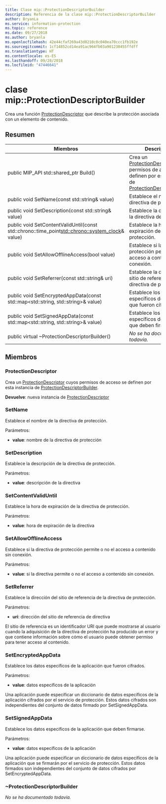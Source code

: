 ```yaml
---
title: Clase mip::ProtectionDescriptorBuilder
description: Referencia de la clase mip::ProtectionDescriptorBuilder
author: BryanLa
ms.service: information-protection
ms.topic: reference
ms.date: 09/27/2018
ms.author: bryanla
ms.openlocfilehash: 42e44cfaf269a43d0210c0c040ea70ccc1fb192e
ms.sourcegitcommit: 1cf14852cd14ea91ac964fb03a901238455ffdff
ms.translationtype: HT
ms.contentlocale: es-ES
ms.lasthandoff: 09/28/2018
ms.locfileid: "47446641"
---
```

# <a name="class-mipprotectiondescriptorbuilder"></a>clase mip::ProtectionDescriptorBuilder 
Crea una función [ProtectionDescriptor](class_mip_protectiondescriptor.md) que describe la protección asociada con un elemento de contenido.
  
## <a name="summary"></a>Resumen
 Miembros                        | Descripciones                                
--------------------------------|---------------------------------------------
public MIP_API std::shared_ptr<ProtectionDescriptor> Build()  |  Crea un [ProtectionDescriptor](class_mip_protectiondescriptor.md) cuyos permisos de acceso se definen por esta instancia de [ProtectionDescriptorBuilder](class_mip_protectiondescriptorbuilder.md).
 public void SetName(const std::string& value)  |  Establece el nombre de la directiva de protección.
 public void SetDescription(const std::string& value)  |  Establece la descripción de la directiva de protección.
public void SetContentValidUntil(const std::chrono::time_point<std::chrono::system_clock>& value)  |  Establece la hora de expiración de la directiva de protección.
 public void SetAllowOfflineAccess(bool value)  |  Establece si la directiva de protección permite o no el acceso a contenido sin conexión.
 public void SetReferrer(const std::string& uri)  |  Establece la dirección del sitio de referencia de la directiva de protección.
public void SetEncryptedAppData(const std::map<std::string, std::string>& value)  |  Establece los datos específicos de la aplicación que fueron cifrados.
public void SetSignedAppData(const std::map<std::string, std::string>& value)  |  Establece los datos específicos de la aplicación que deben firmarse.
 public virtual ~ProtectionDescriptorBuilder()  | _No se ha documentado todavía._
  
## <a name="members"></a>Miembros
  
### <a name="protectiondescriptor"></a>ProtectionDescriptor
Crea un [ProtectionDescriptor](class_mip_protectiondescriptor.md) cuyos permisos de acceso se definen por esta instancia de [ProtectionDescriptorBuilder](class_mip_protectiondescriptorbuilder.md).

  
**Devuelve**: nueva instancia de [ProtectionDescriptor](class_mip_protectiondescriptor.md)
  
### <a name="setname"></a>SetName
Establece el nombre de la directiva de protección.

Parámetros:  
* **value**: nombre de la directiva de protección


  
### <a name="setdescription"></a>SetDescription
Establece la descripción de la directiva de protección.

Parámetros:  
* **value**: descripción de la directiva


  
### <a name="setcontentvaliduntil"></a>SetContentValidUntil
Establece la hora de expiración de la directiva de protección.

Parámetros:  
* **value**: hora de expiración de la directiva


  
### <a name="setallowofflineaccess"></a>SetAllowOfflineAccess
Establece si la directiva de protección permite o no el acceso a contenido sin conexión.

Parámetros:  
* **value**: si la directiva permite o no el acceso a contenido sin conexión.


  
### <a name="setreferrer"></a>SetReferrer
Establece la dirección del sitio de referencia de la directiva de protección.

Parámetros:  
* **uri**: dirección del sitio de referencia de directiva


El sitio de referencia es un identificador URI que puede mostrarse al usuario cuando la adquisición de la directiva de protección ha producido un error y que contiene información sobre cómo el usuario puede obtener permiso para tener acceso al contenido.
  
### <a name="setencryptedappdata"></a>SetEncryptedAppData
Establece los datos específicos de la aplicación que fueron cifrados.

Parámetros:  
* **value**: datos específicos de la aplicación


Una aplicación puede especificar un diccionario de datos específicos de la aplicación cifrados por el servicio de protección. Estos datos cifrados son independientes del conjunto de datos firmado por SetSignedAppData.
  
### <a name="setsignedappdata"></a>SetSignedAppData
Establece los datos específicos de la aplicación que deben firmarse.

Parámetros:  
* **value**: datos específicos de la aplicación


Una aplicación puede especificar un diccionario de datos específicos de la aplicación que se firmarán por el servicio de protección. Estos datos firmados son independientes del conjunto de datos cifrados por SetEncryptedAppData.
  
### <a name="protectiondescriptorbuilder"></a>~ProtectionDescriptorBuilder
_No se ha documentado todavía._
